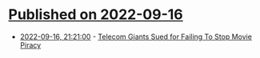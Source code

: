 # [Published on 2022-09-16](index.md)

* [2022-09-16, 21:21:00](https://yro.slashdot.org/story/22/09/16/204253/telecom-giants-sued-for-failing-to-stop-movie-piracy?utm_source=rss1.0mainlinkanon&utm_medium=feed) - [Telecom Giants Sued for Failing To Stop Movie Piracy](https://yro.slashdot.org/story/22/09/16/204253/telecom-giants-sued-for-failing-to-stop-movie-piracy?utm_source=rss1.0mainlinkanon&utm_medium=feed)

